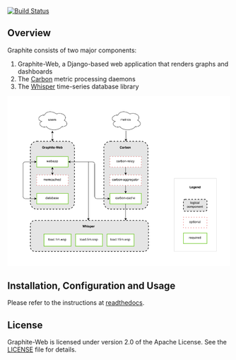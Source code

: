 [![Build Status](https://travis-ci.org/graphite-project/graphite-web.png?branch=master)](https://travis-ci.org/graphite-project/graphite-web)

## Overview

Graphite consists of two major components:

1. Graphite-Web, a Django-based web application that renders graphs and dashboards
2. The [Carbon](https://github.com/graphite-project/carbon) metric processing daemons
3. The [Whisper](https://github.com/graphite-project/whisper) time-series database library

![Graphite Components](https://github.com/graphite-project/graphite-web/raw/master/webapp/content/img/overview.png "Graphite Components")

## Installation, Configuration and Usage

Please refer to the instructions at [readthedocs](http://graphite.readthedocs.org/).

## License

Graphite-Web is licensed under version 2.0 of the Apache License. See the [LICENSE](https://github.com/graphite-project/graphite-web/blob/master/LICENSE) file for details.
